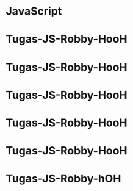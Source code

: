 # JavaScript
# Tugas-JS-Robby-HooH
# Tugas-JS-Robby-HooH
# Tugas-JS-Robby-HooH
# Tugas-JS-Robby-HooH
# Tugas-JS-Robby-HooH
# Tugas-JS-Robby-hOH
